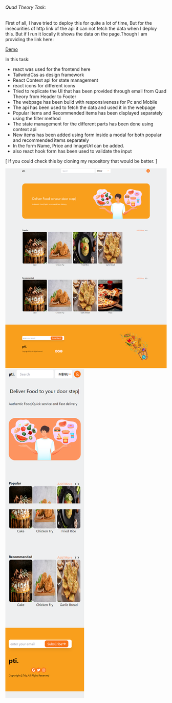 ###### Quad Theory Task:

First of all, I have tried to deploy this for quite a lot of time, But for the insecurities of http link of the api it can not fetch the data when I deploy this. But if I run it locally it shows the data on the page.Though I am providing the link here:

[Demo](https://659af2207241e3bd30627094--spontaneous-muffin-6a993c.netlify.app/)

In this task:

- react was used for the frontend here
- TailwindCss as design framework
- React Context api for state management
- react icons for different icons
- Tried to replicate the UI that has been provided through email from Quad Theory from Header to Footer
- The webpage has been build with responsiveness for Pc and Mobile
- The api has been used to fetch the data and used it in the webpage
- Popular Items and Recommended items has been displayed separately using the filter method
- The state management for the different parts has been done using context api
- New items has been added using form inside a modal for both popular and recommended items separately
- In the form Name, Price and ImageUrl can be added.
- also react hook form has been used to validate the input

[
If you could check this by cloning my repository that would be better.
]

![Web](./src/assets/web.png)
![Mobile](./src/assets/mob.png)
